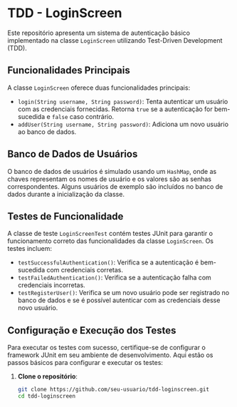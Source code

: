 # TDD - LoginScreen

Este repositório apresenta um sistema de autenticação básico implementado na classe `LoginScreen` utilizando Test-Driven Development (TDD).

## Funcionalidades Principais

A classe `LoginScreen` oferece duas funcionalidades principais:

- `login(String username, String password)`: Tenta autenticar um usuário com as credenciais fornecidas. Retorna `true` se a autenticação for bem-sucedida e `false` caso contrário.
- `addUser(String username, String password)`: Adiciona um novo usuário ao banco de dados.

## Banco de Dados de Usuários

O banco de dados de usuários é simulado usando um `HashMap`, onde as chaves representam os nomes de usuário e os valores são as senhas correspondentes. Alguns usuários de exemplo são incluídos no banco de dados durante a inicialização da classe.

## Testes de Funcionalidade

A classe de teste `LoginScreenTest` contém testes JUnit para garantir o funcionamento correto das funcionalidades da classe `LoginScreen`. Os testes incluem:

- `testSuccessfulAuthentication()`: Verifica se a autenticação é bem-sucedida com credenciais corretas.
- `testFailedAuthentication()`: Verifica se a autenticação falha com credenciais incorretas.
- `testRegisterUser()`: Verifica se um novo usuário pode ser registrado no banco de dados e se é possível autenticar com as credenciais desse novo usuário.

## Configuração e Execução dos Testes

Para executar os testes com sucesso, certifique-se de configurar o framework JUnit em seu ambiente de desenvolvimento. Aqui estão os passos básicos para configurar e executar os testes:

1. **Clone o repositório**:
   ```bash
   git clone https://github.com/seu-usuario/tdd-loginscreen.git
   cd tdd-loginscreen
